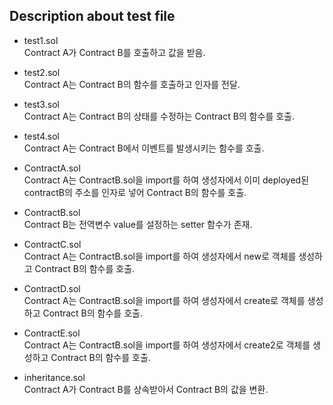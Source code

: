 ## Description about test file

* test1.sol   
Contract A가 Contract B를 호출하고 값을 받음.  

* test2.sol  
Contract A는 Contract B의 함수를 호출하고 인자를 전달.  

* test3.sol  
Contract A는 Contract B의 상태를 수정하는 Contract B의 함수를 호출.  

* test4.sol  
Contract A는 Contract B에서 이벤트를 발생시키는 함수를 호출.  

* ContractA.sol  
Contract A는 ContractB.sol을 import를 하여 생성자에서 이미 deployed된 contractB의 주소를 인자로 넣어 Contract B의 함수를 호출.

* ContractB.sol  
Contract B는 전역변수 value를 설정하는 setter 함수가 존재.

* ContractC.sol  
Contract A는 ContractB.sol을 import를 하여 생성자에서 new로 객체를 생성하고 Contract B의 함수를 호출.

* ContractD.sol  
Contract A는 ContractB.sol을 import를 하여 생성자에서 create로 객체를 생성하고 Contract B의 함수를 호출.

* ContractE.sol  
Contract A는 ContractB.sol을 import를 하여 생성자에서 create2로 객체를 생성하고 Contract B의 함수를 호출.

* inheritance.sol  
Contract A가 Contract B를 상속받아서 Contract B의 값을 변환.

